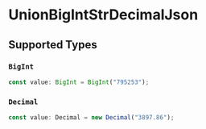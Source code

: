 # UnionBigIntStrDecimalJson


## Supported Types

### `BigInt`

```typescript
const value: BigInt = BigInt("795253");
```

### `Decimal`

```typescript
const value: Decimal = new Decimal("3897.86");
```

